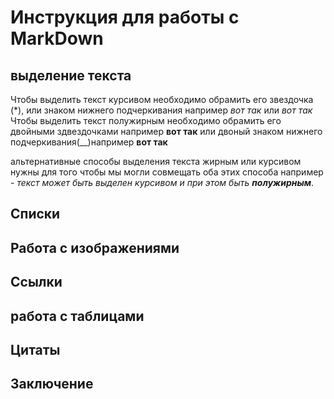 # Инструкция для работы с MarkDown

## выделение текста

Чтобы выделить текст курсивом необходимо обрамить его звездочка (*), или знаком нижнего подчеркивания например *вот так* или _вот так_
Чтобы выделить текст полужирным необходимо обрамить его двойными здвездочками например **вот так** или двоный знаком нижнего подчеркивания(__)например __вот так__ 

альтернативные способы выделения текста жирным или курсивом нужны для того чтобы мы могли совмещать оба этих способа например - _текст может быть выделен курсивом и при этом быть **полужирным**_.
## Списки

## Работа с изображениями

## Ссылки 

## работа с таблицами 

## Цитаты 

## Заключение 